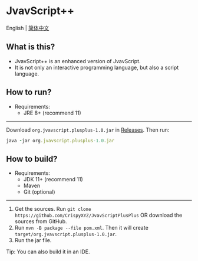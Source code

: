 # JvavScript++
English | [简体中文](README-zh.md)

## What is this?
* JvavScript++ is an enhanced version of JvavScript.
* It is not only an interactive programming language, but also a script language.

## How to run?
* Requirements: 
   * JRE 8+ (recommend 11)
***
Download `org.jvavscript.plusplus-1.0.jar` in [Releases](https://github.com/CrispyXYZ/JvavScriptPlusPlus/releases).
Then run:
```ruby
java -jar org.jvavscript.plusplus-1.0.jar
```

## How to build?
* Requirements:
   * JDK 11+ (recommend 11)
   * Maven
   * Git (optional)
***
1. Get the sources. Run `git clone https://github.com/CrispyXYZ/JvavScriptPlusPlus` OR download the sources from GitHub.
2. Run `mvn -B package --file pom.xml`. Then it will create `target/org.jvavscript.plusplus-1.0.jar`.
3. Run the jar file.

Tip: You can also build it in an IDE.

